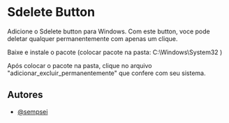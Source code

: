 # Sdelete Button

Adicione o  <a src="https://learn.microsoft.com/en-us/sysinternals/downloads/sdelete">Sdelete</a> button para Windows. Com este button, voce pode deletar qualquer permanentemente com apenas um clique.

Baixe e instale o pacote (colocar pacote na pasta: C:\Windows\System32 )

Após colocar o pacote na pasta, clique no arquivo "adicionar_excluir_permanentemente" que confere com seu sistema. 

## Autores

- [@sempsei](https://www.github.com/sempsei)

